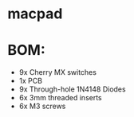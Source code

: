 # macpad

# BOM:
- 9x Cherry MX switches
- 1x PCB
- 9x Through-hole 1N4148 Diodes
- 6x 3mm threaded inserts
- 6x M3 screws
